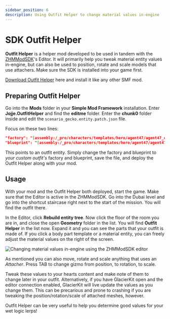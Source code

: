 ```yaml
---
sidebar_position: 6
description: Using Outfit Helper to change material values in-engine
---
```


# SDK Outfit Helper

**Outfit Helper** is a helper mod developed to be used in tandem with the [ZHMModSDK](https://github.com/OrfeasZ/ZHMModSDK)'s Editor. It will primarily help you tweak material entity values in-engine, but can also be used to position, rotate and scale models that use attachers. Make sure the SDK is installed into your game first.

[Download Outfit Helper](https://github.com/JojjeE/outfithelper/releases/latest/download/mod.framework.zip) here and install it like any other SMF mod.

## Preparing Outfit Helper

Go into the **Mods** folder in your **Simple Mod Framework** installation. Enter **Jojje.OutfitHelper** and find the **editme** folder. Enter the **chunk0** folder inside and edit the `scenario_gecko.entity.patch.json` file.

Focus on these two lines:

```json
"factory": "[assembly:/_pro/characters/templates/hero/agent47/agent47_outfits.template?/outfit_agent47_signaturesuit_gloves_heroa_v0.entitytemplate].pc_entitytemplate",
"blueprint": "[assembly:/_pro/characters/templates/hero/agent47/agent47_outfits.template?/outfit_agent47_signaturesuit_gloves_heroa_v0.entitytemplate].pc_entityblueprint",
```

This points to an outfit entity. Simply change the factory and blueprint to *your custom outfit's* factory and blueprint, save the file, and deploy the Outfit Helper along with your mod.

## Usage

With your mod and the Outfit Helper both deployed, start the game. Make sure that the Editor is active in the ZHMModSDK. Go into the Dubai level and go into the shortcut staircase right next to the start of the mission. You will find the outfit there.

In the Editor, click **Rebuild entity tree**. Now click the floor of the room you are in, and close the open **Geometry** folder in the list. You will find **Outfit Helper** in the list now. Expand it and you can see the parts that your outfit is made of. If you click a body part template or a material entity, you can freely adjust the material values on the right of the screen.

![Changing material values in-engine using the ZHMModSDK editor](/img/suitmodding/outfithelper/outfithelper.jpg)

As mentioned you can also move, rotate and scale anything that uses an *Attacher*. Press TAB to change gizmo from position, to rotation, to scale.

Tweak these values to your hearts content and make note of them to change later in your outfit. Alternatively, if you have GlacierKit open and the editor connection enabled, GlacierKit will live update the values as you change them. This can be precarious and prone to crashing if you are tweaking the position/rotation/scale of attached meshes, however.

Outfit Helper can be very useful to help you determine good values for your wet logic lerps!